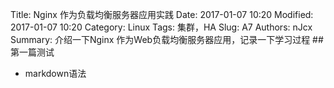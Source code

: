 Title: Nginx 作为负载均衡服务器应用实践
Date: 2017-01-07 10:20
Modified: 2017-01-07 10:20
Category: Linux
Tags: 集群，HA
Slug: A7
Authors: nJcx
Summary: 介绍一下Nginx 作为Web负载均衡服务器应用，记录一下学习过程
##第一篇测试
- markdown语法
